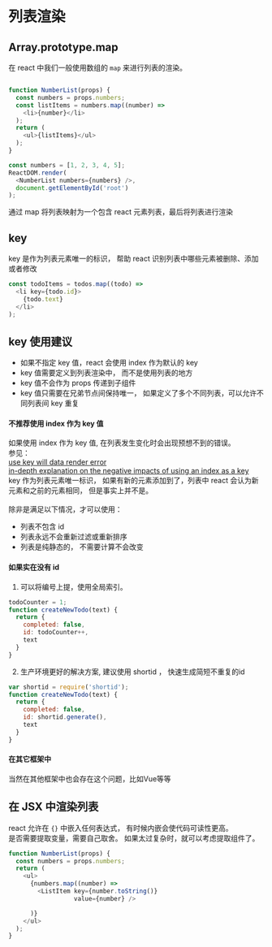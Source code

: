 # 列表渲染



## Array.prototype.map
在 react 中我们一般使用数组的 `map` 来进行列表的渲染。

``` js

function NumberList(props) {
  const numbers = props.numbers;
  const listItems = numbers.map((number) =>
    <li>{number}</li>
  );
  return (
    <ul>{listItems}</ul>
  );
}

const numbers = [1, 2, 3, 4, 5];
ReactDOM.render(
  <NumberList numbers={numbers} />,
  document.getElementById('root')
);

```
通过 map 将列表映射为一个包含 react 元素列表，最后将列表进行渲染



## key
key 是作为列表元素唯一的标识， 帮助 react 识别列表中哪些元素被删除、添加或者修改

``` js
const todoItems = todos.map((todo) =>
  <li key={todo.id}>
    {todo.text}
  </li>
);

```

## key 使用建议
- 如果不指定 key 值，react 会使用 index 作为默认的 key
- key 值需要定义到列表渲染中， 而不是使用列表的地方
- key 值不会作为 props 传递到子组件
- key 值只需要在兄弟节点间保持唯一， 如果定义了多个不同列表，可以允许不同列表间 key 重复

#### 不推荐使用 index 作为 key 值
如果使用 index 作为 key 值, 在列表发生变化时会出现预想不到的错误。<br>
参见：<br>
[use key will data render error](https://codepen.io/zunyi/pen/REWvOO) <br>
[in-depth explanation on the negative impacts of using an index as a key](https://medium.com/@robinpokorny/index-as-a-key-is-an-anti-pattern-e0349aece318)<br>
key 作为列表元素唯一标识， 如果有新的元素添加到了，列表中 react 会认为新元素和之前的元素相同， 但是事实上并不是。
<br>
<br>
除非是满足以下情况，才可以使用：
- 列表不包含 id
- 列表永远不会重新过滤或重新排序
- 列表是纯静态的， 不需要计算不会改变

#### 如果实在没有 id
1. 可以将编号上提，使用全局索引。
``` js
todoCounter = 1;
function createNewTodo(text) {
  return {
    completed: false,
    id: todoCounter++,
    text
  }
}
```
2. 生产环境更好的解决方案, 建议使用 shortid ， 快速生成简短不重复的id
``` js
var shortid = require('shortid');
function createNewTodo(text) {
  return {
    completed: false,
    id: shortid.generate(),
    text
  }
}
```

#### 在其它框架中
当然在其他框架中也会存在这个问题，比如Vue等等



## 在 JSX 中渲染列表

react 允许在 `{}` 中嵌入任何表达式， 有时候内嵌会使代码可读性更高。 <br>
是否需要提取变量，需要自己取舍。 如果太过复杂时，就可以考虑提取组件了。
``` js
function NumberList(props) {
  const numbers = props.numbers;
  return (
    <ul>
      {numbers.map((number) =>
        <ListItem key={number.toString()}
                  value={number} />

      )}
    </ul>
  );
}
```
